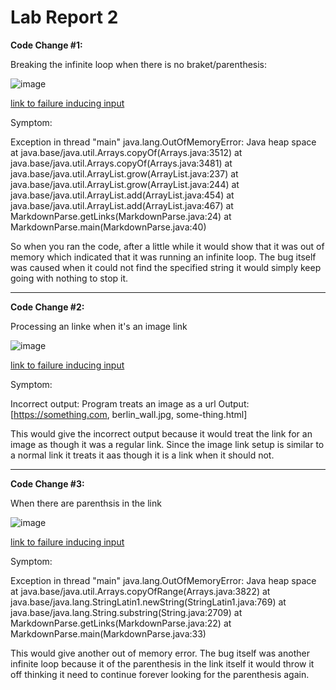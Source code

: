 # Lab Report 2

**Code Change #1:**

Breaking the infinite loop when there is no braket/parenthesis:

![image](screenshots/Screenshot316.png)

[link to failure inducing input](https://github.com/scruzortiz/markdown-parser/blob/main/newtest-file.md)

Symptom:

Exception in thread "main" java.lang.OutOfMemoryError: Java heap space
        at java.base/java.util.Arrays.copyOf(Arrays.java:3512)
        at java.base/java.util.Arrays.copyOf(Arrays.java:3481)
        at java.base/java.util.ArrayList.grow(ArrayList.java:237)
        at java.base/java.util.ArrayList.grow(ArrayList.java:244)
        at java.base/java.util.ArrayList.add(ArrayList.java:454)
        at java.base/java.util.ArrayList.add(ArrayList.java:467)
        at MarkdownParse.getLinks(MarkdownParse.java:24)
        at MarkdownParse.main(MarkdownParse.java:40)

So when you ran the code, after a little while it would show that it was out of memory which indicated that it was running an infinite loop. The bug itself was caused when it could not find the specified string it would simply keep going with nothing to stop it.   

---

**Code Change #2:**

Processing an linke when it's an image link 

![image](screenshot/Screenshot320.png)

[link to failure inducing input](https://github.com/TheJoeship/markdown-parser-fork/commit/ca97f28fa6755f1d48b519a208765e39ffd9a4f2)

Symptom: 

Incorrect output: Program treats an image as a url
Output:
[https://something.com, berlin_wall.jpg, some-thing.html]

This would give the incorrect output because it would treat the link for an image as though it was a regular link. Since the image link setup is similar to a normal link it treats it aas though it is a link when it should not. 

---

**Code Change #3:** 

When there are parenthsis in the link

![image](screenshot/Screenshot321.png)

[link to failure inducing input](https://github.com/bsalvania/markdown-parser/commit/98d2429e664e5a49cc3501ce27a87d8a6dc61c91)

Symptom: 

Exception in thread "main" java.lang.OutOfMemoryError: Java heap space
        at java.base/java.util.Arrays.copyOfRange(Arrays.java:3822)
        at java.base/java.lang.StringLatin1.newString(StringLatin1.java:769)
        at java.base/java.lang.String.substring(String.java:2709)
        at MarkdownParse.getLinks(MarkdownParse.java:22)
        at MarkdownParse.main(MarkdownParse.java:33)

This would give another out of memory error. The bug itself was another infinite loop because it of the parenthesis in the link itself it would throw it off thinking it need to continue forever looking for the parenthesis again.
